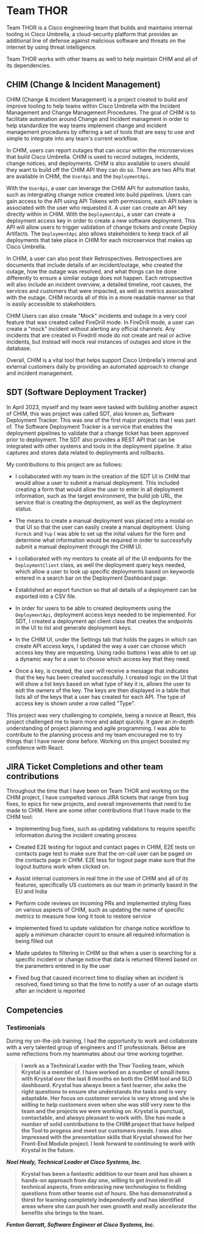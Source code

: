 # Team THOR 

Team THOR is a Cisco engineering team that builds and maintains internal tooling in Cisco Umbrella, a cloud-security platform that provides an additional line of defense against malicious software and threats on the internet by using threat intelligence.  

Team THOR works with other teams as well to help maintain CHIM and all of its dependencies.


## CHIM (Change & Incident Management)

CHIM (Change & Incident Management) is a project created to build and improve tooling to help teams within Cisco Umbrella with the Incident Management and Change Management Procedures. The goal of CHIM is to facilitate automation around Change and Incident managment in order to help standardize the way teams implement change and incident management procedures by offering a set of tools that are easy to use and simple to integrate into any team's current workflow. 

In CHIM, users can report outages that can occur within the microservices that build Cisco Umbrella. CHIM is used to record outages, incidents, change notices, and deployments. CHIM is also available to users should they want to build off the CHIM API they can do so. There are two APIs that are available in CHIM, the <code>UserApi</code> and the <code>DeploymentApi</code>. 

With the <code>UserApi</code>, a user can leverage the CHIM API for automation tasks, such as intergrating change notice created into build pipelines. Users can gain access to the API using API Tokens with permissions, each API token is associated with the user who requested it. A user can create an API key directly within in CHIM. With the <code>DeploymentApi</code>, a user can create a deployment access key in order to create a new software deployment. This API will allow users to trigger validation of change tickets and create Deploy Artifacts. The <code>DeploymentApi</code> also allows stakeholders to keep track of all deployments that take place in CHIM for each microservice that makes up Cisco Umbrella. 

In CHIM, a user can also post their Retrospectives. Retrospectives are documents that include details of an incident/outage, who created the outage, how the outage was resolved, and what things can be done differently to ensure a similar outage does not happen. Each retropsective will also include an incident overview, a detailed timeline, root causes, the services and customers that were impacted, as well as metrics assocaited with the outage. CHIM records all of this in a more readable manner so that is easily accessible to stakeholders. 

CHIM Users can also create "Mock" incidents and outage in a very cool feature that was created called FireDrill mode. In FireDrill mode, a user can create a "mock" incident without alerting any official channels. Any incidents that are created in Firedrill mode do not create ant real or active incidents, but instead will mock real instances of outages and store in the database. 

Overall, CHIM is a vital tool that helps support Cisco Umbrella's internal and external customers daily by providing an automated approach to change and incident management. 


## SDT (Software Deployment Tracker)

In April 2023, myself and my team were tasked with building another aspect of CHIM, this was project was called SDT, also known as, Software Deployment Tracker. This was one of the first major projects that I was part of. The Software Deployment Tracker is a service that enables the deployment pipelines to validate that a change ticket has been approved prior to deployment. The SDT also provides a REST API that can be integrated with other systems and tools in the deployment pipeline. It also captures and stores data related to deployments and rollbacks. 

My contributions to this project are as follows:

- I collaborated with my team in the creation of the SDT UI in CHIM that would allow a user to submit a manual deployment. This included creating a form that would allow the user to enter in all deployment information, such as the target environment, the build job URL, the service that is creating the deployment, as well as the deployment status. 

- The means to create a manual deployment was placed into a modal on that UI so that the user can easily create a manual deployment. Using <code>Formik</code> and <code>Yup</code> I was able to set up the inital values for the form and determine what information would be required in order to successfully submit a manual deployment through the CHIM UI. 

- I collaborated with my mentors to create all of the UI endpoints for the <code>DeploymentClient</code> class, as well the deployment query keys needed, which allow a user to look up specific deployments based on keywords entered in a search bar on the Deployment Dashboard page.

-  Established an export function so that all details of a deployment can be exported into a CSV file. 

- In order for users to be able to created deployments using the <code>DeploymentApi</code>, deployment access keys needed to be implemented. For SDT, I created a deployment api client class that creates the endpoints in the UI to list and generate deployment keys. 

- In the CHIM UI, under the Settings tab that holds the pages in which can create API access keys, I updated the way a user can choose which access key they are requesting. Using radio buttons I was able to set up a dynamic way for a user to choose which access key that they need. 

- Once a key, is created, the user will receive a message that indicates that the key has been created successfully. I created logic on the UI that will show a list keys based on what type of key it is, allows the user to eidt the owners of the key. The keys are then displayed in a table that lists all of the keys that a user has created for each API. The type of access key is shown under a row called "Type".

This project was very challenging to complete, being a novice at React, this project challenged me to learn more and adapt quickly. It gave an in-depth understanding of project planning and agile programming. I was able to contribute to the planning process and my team encouraged me to try things that I have never done before. Working on this project boosted my confidence with React. 

## JIRA Ticket Completions and other team contributions

Throughout the time that I have been on Team THOR and working on the CHIM project, I have compelted various JIRA tickets that range from bug fixes, to epics for new projects, and overall improvements that need to be made to CHIM. Here are some other contributions that I have made to the CHIM tool: 


- Implementing bug fixes, such as updating validations to require specific information during the incident creating process

- Created E2E testing for logout and contact pages in CHIM, E2E tests on contacts page test to make sure that the on-call user can be paged on the contacts page in CHIM. E2E tess for logout page make sure that the logout buttons work when clicked on. 

- Assist internal customers in real time in the use of CHIM and all of its features, specifically US customers as our team in primarily based in the EU and India

- Perform code reviews on incoming PRs and implemented styling fixes on various aspects of CHIM, such as updating the name of specific metrics to measure how long it took to restore service 

- Implemented fixed to update validation for change notice workflow to apply a minimum character count to ensure all required information is being filled out 

- Made updates to filtering in CHIM so that when a user is searching for a specific incident or change notice that data is returned filtered based on the parameters entered in by the user 

- Fixed bug that caused incorrect time to display when an incident is resolved, fixed timing so that the time to notify a user of an outage starts after an incident is reported 


## Competencies



### Testimonials

During my on-the-job training, I had the opportunity to work and collaborate with a very talented group of engineers and IT professionals. Below are some reflections from my teammates about our time working together. 
<br>

> <p><b>I work as a Technical Leader with the Thor Tooling team, which Krystal is a member of. I have worked on a number of small items with Krystal over the last 8 months on both the CHIM tool and SLO dashboard. Krystal has always been a fast learner, she asks the right questions to ensure she understands the tasks and is very adaptable. Her focus on customer service is very strong and she is willing to help customers even when she was still very new to the team and the projects we were working on. Krystal is punctual, contactable, and always pleasant to work with. She has made a number of solid contributions to the CHIM project that have helped the Tool to progess and meet our customers needs. I was also impressed with the presentation skills that Krystal showed for her Front-End Module project. I look forward to continuing to work with Krystal in the future. 
</b></p>
<b><i> Noel Healy, Technical Leader at Cisco Systems, Inc. </i></b>

> <p><b>Krystal has been a fantastic addition to our team and has shown a hands-on approach from day one, willing to get involved in all technical aspects, from embracing new technologies to fielding questions from other teams out of hours. She has demonstrated a thirst for learning completely independently and has identified areas where she can push her own growth and really accelerate the benefits she brings to the team.</b></p>
<p><b><i>Fenton Garratt, Software Engineer at Cisco Systems, Inc.</b></i></p>